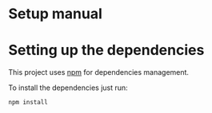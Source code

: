 Setup manual
=================

# Setting up the dependencies

This project uses [npm](https://npmjs.org/) for dependencies management.

To install the dependencies just run:

```bash
npm install
```
